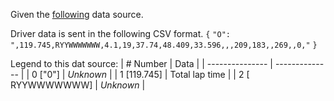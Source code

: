 Given the  [following](https://www.formula1.com/sp/static/f1/2018/live/Baku/Practice2/all.js) data source.

Driver data is sent in the following CSV format.
`{`
  `"O": ",119.745,RYYWWWWWWW,4.1,19,37.74,48.409,33.596,,,209,183,,269,,0,"`
 `}`
 
 Legend to this dat source:
 | # Number        | Data           |
 | --------------- | -------------- |
 | 0 ["0"]         | _Unknown_      |
 | 1 [119.745]     | Total lap time |
 | 2 [ RYYWWWWWWW] | _Unknown_      |
